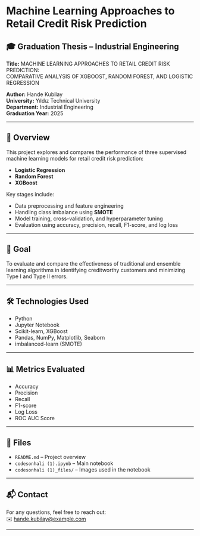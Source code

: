 # Machine Learning Approaches to Retail Credit Risk Prediction

## 🎓 Graduation Thesis – Industrial Engineering

**Title:** MACHINE LEARNING APPROACHES TO RETAIL CREDIT RISK PREDICTION:  
COMPARATIVE ANALYSIS OF XGBOOST, RANDOM FOREST, AND LOGISTIC REGRESSION

**Author:** Hande Kubilay  
**University:** Yıldız Technical University  
**Department:** Industrial Engineering  
**Graduation Year:** 2025

---

## 📌 Overview

This project explores and compares the performance of three supervised machine learning models for retail credit risk prediction:

- **Logistic Regression**
- **Random Forest**
- **XGBoost**

Key stages include:
- Data preprocessing and feature engineering  
- Handling class imbalance using **SMOTE**
- Model training, cross-validation, and hyperparameter tuning  
- Evaluation using accuracy, precision, recall, F1-score, and log loss

---

## 🧠 Goal

To evaluate and compare the effectiveness of traditional and ensemble learning algorithms in identifying creditworthy customers and minimizing Type I and Type II errors.

---

## 🛠️ Technologies Used

- Python  
- Jupyter Notebook  
- Scikit-learn, XGBoost  
- Pandas, NumPy, Matplotlib, Seaborn  
- imbalanced-learn (SMOTE)

---

## 📊 Metrics Evaluated

- Accuracy  
- Precision  
- Recall  
- F1-score  
- Log Loss  
- ROC AUC Score  

---

## 📁 Files

- `README.md` – Project overview  
- `codesonhali (1).ipynb` – Main notebook  
- `codesonhali (1)_files/` – Images used in the notebook  

---

## 📬 Contact

For any questions, feel free to reach out:  
✉️ hande.kubilay@example.com

---
